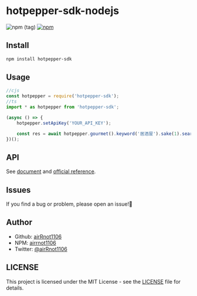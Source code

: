 # hotpepper-sdk-nodejs

![npm (tag)](https://img.shields.io/npm/v/hotpepper-sdk/latest) [![npm](https://img.shields.io/badge/-Npm-CB3837.svg?logo=npm&style=popout)](https://www.npmjs.com/package/hotpepper-sdk)

## Install

```bash
npm install hotpepper-sdk
```

## Usage

```javascript
//cjs
const hotpepper = require('hotpepper-sdk');
//ts
import * as hotpepper from 'hotpepper-sdk';

(async () => {
    hotpepper.setApiKey('YOUR_API_KEY');

    const res = await hotpepper.gourmet().keyword('居酒屋').sake(1).search();
})();
```

## API

See [document](https://airrnot1106.github.io/hotpepper-sdk-nodejs/) and [official reference](https://webservice.recruit.co.jp/doc/hotpepper/reference.html).

## Issues

If you find a bug or problem, please open an issue!:bug:

## Author

-   Github: [airRnot1106](https://github.com/airRnot1106)
-   NPM: [airrnot1106](https://www.npmjs.com/~airrnot1106)
-   Twitter: [@airRnot1106](https://twitter.com/airRnot1106)

## LICENSE

This project is licensed under the MIT License - see the [LICENSE](https://github.com/airRnot1106/hotpepper-sdk-nodejs/blob/main/LICENSE) file for details.
